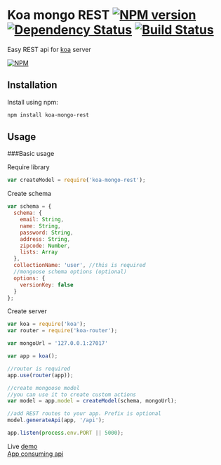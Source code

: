 # Koa mongo REST [![NPM version](https://badge.fury.io/js/koa-mongo-rest.png)](http://badge.fury.io/js/koa-mongo-rest) [![Dependency Status](https://gemnasium.com/t3chnoboy/koa-mongo-rest.png)](https://gemnasium.com/t3chnoboy/koa-mongo-rest) [![Build Status](https://travis-ci.org/t3chnoboy/koa-mongo-rest.png?branch=master)](https://travis-ci.org/t3chnoboy/koa-mongo-rest)

Easy REST api for [koa](http://koajs.com) server  

[![NPM](https://nodei.co/npm/koa-mongo-rest.png?downloads=true)](https://nodei.co/npm/koa-mongo-rest/)



## Installation
Install using npm:
```sh
npm install koa-mongo-rest
```

## Usage

###Basic usage

Require library
```javascript
var createModel = require('koa-mongo-rest');
```

Create schema
```javascript
var schema = {
  schema: {
    email: String,
    name: String,
    password: String,
    address: String,
    zipcode: Number,
    lists: Array
  },
  collectionName: 'user', //this is required
  //mongoose schema options (optional)
  options: {
    versionKey: false
  }
};
```

Create server
```javascript
var koa = require('koa');
var router = require('koa-router');

var mongoUrl = '127.0.0.1:27017'

var app = koa();

//router is required
app.use(router(app));

//create mongoose model
//you can use it to create custom actions
var model = app.model = createModel(schema, mongoUrl);

//add REST routes to your app. Prefix is optional
model.generateApi(app, '/api');

app.listen(process.env.PORT || 5000);
```

Live [demo](http://watchlist-koa.herokuapp.com/user)  
[App consuming api](http://watchlist-webapp.herokuapp.com/#/)
